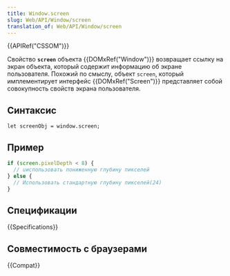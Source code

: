 ```yaml
---
title: Window.screen
slug: Web/API/Window/screen
translation_of: Web/API/Window/screen
---
```


{{APIRef("CSSOM")}}

Свойство **`screen`** объекта {{DOMxRef("Window")}} возвращает ссылку на экран объекта, который содержит информацию об экране пользователя. Похожий по смыслу, объект `screen`, который имплементирует интерфейс {{DOMxRef("Screen")}} представляет собой совокупность свойств экрана пользователя.

## Синтаксис

```
let screenObj = window.screen;
```

## Пример

```js
if (screen.pixelDepth < 8) {
  // uиспользовать пониженную глубину пикселей
} else {
  // Использовать стандартную глубину пикселей(24)
}
```

## Спецификации

{{Specifications}}

## Совместимость с браузерами

{{Compat}}
